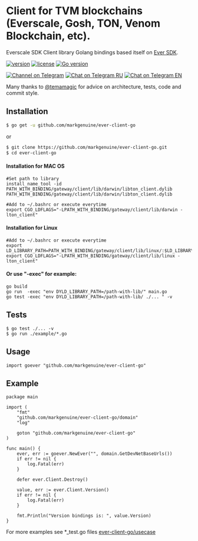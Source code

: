 # Client for TVM blockchains (Everscale, Gosh, TON, Venom Blockchain, etc).
Everscale SDK Client library Golang bindings based itself on [Ever SDK](https://github.com/everx-labs/ever-sdk).

[![version](https://img.shields.io/github/v/tag/move-ton/ton-client-go.svg)](https://github.com/markgenuine/ever-client-go/releases/latest)
[![license](https://img.shields.io/github/license/move-ton/ton-client-go.svg)](https://github.com/markgenuine/ever-client-go/blob/master/LICENSE)
[![Go version](https://img.shields.io/badge/go-1.16+-blue.svg)](https://github.com/moovweb/gvm)

[![Channel on Telegram](https://img.shields.io/badge/%20Channel-Telegram%20-blue)](https://t.me/ever_go)
[![Chat on Telegram RU](https://img.shields.io/badge/Chat%20on-Telegram%20RU-blue)](https://t.me/ever_go_ru)
[![Chat on Telegram EN](https://img.shields.io/badge/Chat%20on-Telegram%20EN-blue)](https://t.me/ever_go_en)

Many thanks to [@temamagic](https://github.com/temamagic) for advice on architecture, tests, code and commit style.

## Installation

```sh
$ go get -u github.com/markgenuine/ever-client-go
```
or

```sh
$ git clone https://github.com/markgenuine/ever-client-go.git
$ cd ever-client-go
```

#### Installation for MAC OS 
```
#Set path to library
install_name_tool -id PATH_WITH_BINDING/gateway/client/lib/darwin/libton_client.dylib PATH_WITH_BINDING/gateway/client/lib/darwin/libton_client.dylib

#Add to ~/.bashrc or execute everytime 
export CGO_LDFLAGS="-LPATH_WITH_BINDING/gateway/client/lib/darwin -lton_client"
```
#### Installation for Linux
```
#Add to ~/.bashrc or execute everytime 
export LD_LIBRARY_PATH=PATH_WITH_BINDING/gateway/client/lib/linux/:$LD_LIBRARY_PATH
export CGO_LDFLAGS="-LPATH_WITH_BINDING/gateway/client/lib/linux -lton_client"
```

#### Or use "-exec" for example:
```
go build
go run  -exec "env DYLD_LIBRARY_PATH=/path-with-lib/" main.go
go test -exec "env DYLD_LIBRARY_PATH=/path-with-lib/ ./... " -v
```

## Tests
```
$ go test ./... -v
$ go run ./example/*.go
```

## Usage
```golang
import goever "github.com/markgenuine/ever-client-go"
```

## Example
```golang
package main

import (
	"fmt"
	"github.com/markgenuine/ever-client-go/domain"
	"log"

	goton "github.com/markgenuine/ever-client-go"
)

func main() {
	ever, err := goever.NewEver("", domain.GetDevNetBaseUrls())
	if err != nil {
		log.Fatal(err)
	}

	defer ever.Client.Destroy()

	value, err := ever.Client.Version()
	if err != nil {
		log.Fatal(err)
	}

	fmt.Println("Version bindings is: ", value.Version)
}
```
For more examples see *_test.go files
[ever-client-go/usecase](https://github.com/markgenuine/ever-client-go/tree/master/usecase)
